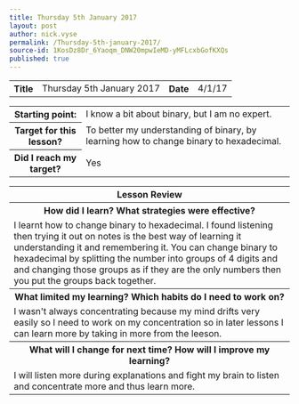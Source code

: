 ```yaml
---
title: Thursday 5th January 2017
layout: post
author: nick.vyse
permalink: /Thursday-5th-january-2017/
source-id: 1KosDz8Dr_6Yaoqm_DNW20mpwIeMD-yMFLcxbGofKXQs
published: true
---
```

<table>
  <tr>
    <th>Title</th>
    <td>Thursday 5th January 2017</td>
    <th>Date</th>
    <td>4/1/17</td>
  </tr>
</table>


<table>
  <tr>
    <th>Starting point:</th>
    <td>I know a bit about binary, but I am no expert.</td>
  </tr>
  <tr>
    <th>Target for this lesson?</th>
    <td>To better my understanding of binary, by learning how to change binary to hexadecimal.</td>
  </tr>
  <tr>
    <th>Did I reach my target?</th>
    <td>Yes </td>
  </tr>
</table>


<table>
  <tr>
    <th>Lesson Review</th>
  </tr>
  <tr>
    <th>How did I learn? What strategies were effective? </th>
  </tr>
  <tr>
    <td>I learnt how to change binary to hexadecimal. I found listening then trying it out on notes is the best way of learning it understanding it and remembering it. You can change binary to hexadecimal by splitting the number into groups of 4 digits and and changing those groups as if they are the only numbers then you put the groups back together.</td>
  </tr>
  <tr>
    <th>What limited my learning? Which habits do I need to work on? </th>
  </tr>
  <tr>
    <td>I wasn't always concentrating because my mind drifts very easily so I need to work on my concentration so in later lessons I can learn more by taking in more from the leeson.</td>
  </tr>
  <tr>
    <th>What will I change for next time? How will I improve my learning?</th>
  </tr>
  <tr>
    <td>I will listen more during explanations and fight my brain to listen and concentrate more and thus learn more.</td>
  </tr>
</table>


